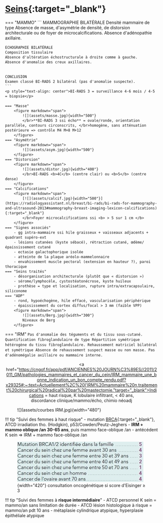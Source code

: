# [Seins](https://www.acr.org/-/media/ACR/Files/RADS/BI-RADS/BIRADS-Poster.pdf){:target="_blank"}

=== "MAMMO"
    ```
    MAMMOGRAPHIE BILATÉRALE
    Densité mammaire de type
    Absence de masse, d'asymétrie de densité, de distorsion architecturale ou de foyer de microcalcifications.
    Absence d'adénopathie axillaire.

    ECHOGRAPHIE BILATÉRALE
    Composition tissulaire
    Absence d'altération échostructurale à droite comme à gauche.
    Absence d'anomalie des creux axillaires.


    CONCLUSION
    Examen classé BI-RADS 2 bilatéral (pas d'anomalie suspecte).
    ```
    <p style="text-align: center">BI-RADS 3 = surveillance 4-6 mois / 4-5 = biopsie</p>

    === "Masse"
        <figure markdown="span">
            ![](assets/masse.jpg){width="500"}
            </br>**BI-RADS 3 ssi écho** = ovale/ronde, orientation parallèle, contours circonscrits, </br>homogène, sans atténuation postérieure => contrôle M4 M+8 M+12
        </figure>
    === "Asymétrie"
        <figure markdown="span">
            ![](assets/asym.jpg){width="500"}
        </figure>
    === "Distorsion"
        <figure markdown="span">
            ![](assets/distor.jpg){width="400"}
            </br>BI-RADS <b>4C</b> (centre clair) ou <b>5</b> (centre dense)
        </figure>
    === "Calcifications"
        <figure markdown="span">
            [![](assets/calcif.jpg){width="500"}](https://radiologyassistant.nl/breast/bi-rads/bi-rads-for-mammography-and-ultrasound-2013#mammography-breast-imaging-lexicon-calcifications){:target="_blank"}
            </br>Foyer microcalcifications ssi <b> > 5 sur 1 cm </b>
        </figure>
    === "Signes associés"
        - gg intra-mammaire ssi hile graisseux + vaisseaux adjacents + quadrant supéro-ext
        - lésions cutanées (kyste sébacé), rétraction cutané, œdème/épaississement cutané 
        - ectasie galactophorique isolée
        - atteinte de la plaque aréolo-mammelonnaire
        - envahissement muscle pectoral (extension en hauteur ?), paroi thoracique
    === "Seins traités"
        - désorganisation architecturale (plutôt que « distorsion »)
        - sérome/lymphocèle, cystostéatonécrose, kyste huileux
        - prothèse = type et localisation, rupture intra/extracapsulaire, siliconome
    === "ADP"
        - rond, hypoéchogène, hile effacé, vascularisation périphérique
        - épaississement du cortex diffus/focal > 3 mm (faible VPP)
        <figure markdown="span">
            ![](assets/Berg.jpg){width="300"}
            Niveaux de Berg
        </figure>
=== "IRM"
    ```
    Pas d'anomalie des téguments et du tissu sous-cutané.
    Quantification fibroglandulaire de type
    Répartition symétrique hétérogène du tissu fibroglandulaire.
    Rehaussement matriciel bilatéral et symétrique
    Absence de rehaussement suspect masse ou non masse.
    Pas d'adénomégalie axillaire ou mammaire interne.
    ```
    <p style="text-align: center"><a href="https://cngof.fr/app/pdf/ANCIENNES%20JOURN%C3%89ES//2011/2011_GM/pathologies_mammaires_et_cancer_du_cein/IRM_mammaire_une_bonne_indication_un_bon_compte_rendu.pdf?x29325#:~:text=Actuellement%2C%20l'IRM%20mammaire%20n,traitement%20chirurgical%20radical%20par%20mastectomie."target="_blank">Indications</a> = haut risque, K lobulaire infiltrant, < 40 ans, </br>discordance clinique/mammo/écho, chimio néoadj</p>
    <figure markdown="span">
        ![](assets/courbes IRM.jpg){width="480"}
    </figure>



!!! tip "Suivi des femmes à haut risque"
    - mutation [BRCA](https://www.e-cancer.fr/content/download/198925/2674462/file/Plaquette_Femmes_porteuses_d_une%20mutation_de_BRCA1_ou_BRCA2_mel_20170529.pdf){:target="_blank"}, ATCD irradiation tho. (Hodgkin), p53/Cowden/Peutz-Jeghers
    - **IRM + mammo oblique /an 30-65 ans**, puis mammo face-oblique /an
    - antécédent K sein => IRM + mammo face-oblique /an
    <figure markdown="span">
        ![](assets/Eisinger.jpg){width="420"}
        consultation oncogénétique si score d'Eisinger ≥ 3
    </figure>

!!! tip "Suivi des femmes à **risque intermédiaire**"
    - ATCD personnel K sein = mammo/an sans limitation de durée
    - ATCD lésion histologique à risque = mammo/an pdt 10 ans
        - métaplasie cylindrique atypique, hyperplasie épithéliale atypique